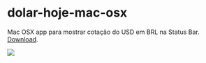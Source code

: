 # dolar-hoje-mac-osx
Mac OSX app para mostrar cotação do USD em BRL na Status Bar. [Download](https://github.com/barbosa/dolar-hoje-mac-osx/releases/download/1.2/DolarHoje.zip).

![](https://cloud.githubusercontent.com/assets/235208/11111248/06cfc60a-88d5-11e5-92b0-b85d7d7171c3.png)
